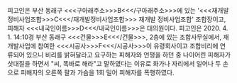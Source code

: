 피고인은 부산 동래구 <<<구아래주소>>>B<<</구아래주소>>>에 있는 '<<<재개발정비사업조합>>>C<<</재개발정비사업조합>>> 재개발 정비사업조합' 조합장이고, 피해자 <<<내국인이름>>>D<<</내국인이름>>>은 대의원이다.
피고인은 2020. 4. 1. 14:10경 부산 동래구 <<<건물>>>E<<</건물>>>, 2층에 있는 조합사무실에서, 재개발사업에 참여한 <<<시공사>>>F<<</시공사>>>이 유령회사이고 조합비리에 연류되어 있으니 비리를 밝혀달라고 요구하는 피해자와 언쟁을 하던 중 나이어린 피해자가 삿대질을 하면서 "씨, 똑바로 해라"고 말하였다는 이유로 화가나 자리에서 일어나 두 손으로 피해자의 오른쪽 팔과 가슴을 1회 밀어 피해자를 폭행하였다.


